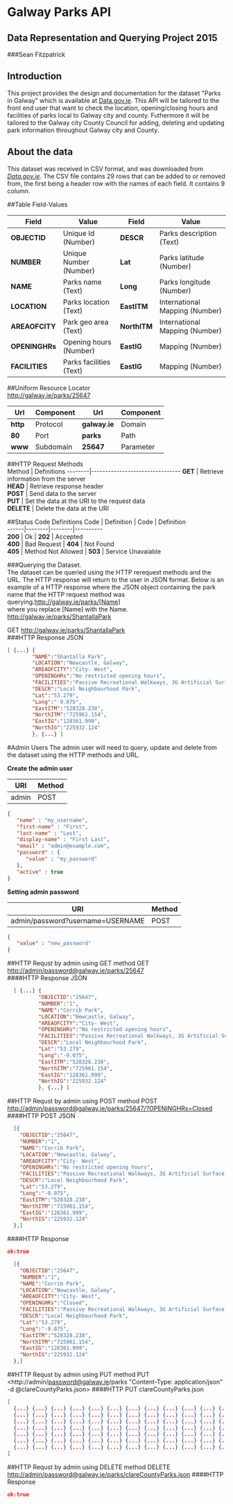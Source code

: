 # Galway Parks API
## Data Representation and Querying Project 2015
###Sean Fitzpatrick

## Introduction    
This project provides the design and documentation for the dataset "Parks in Galway" which is available at [Data.gov.ie](http://data.gov.ie). This API will be tailored to the front end user that want to check the location, opening/closing hours and facilities of parks local to Galway city and county. Futhermore it will be tailored to the Galway city County Council for adding, deleting and updating park information throughout Galway city and County.

## About the data
This dataset was received in CSV format, and was downloaded from [*Data.gov.ie*](https://data.gov.ie/dataset/parks-in-galway-city).
The CSV file contains 29 rows that can be added to or removed from, the first being a header row with the names of each field. It contains 9 column.

##Table Field-Values

Field | Value | Field | Value
------|---------|---------|-----------
**OBJECTID** | Unique Id (Number) | **DESCR** | Parks description (Text)
**NUMBER** | Unique Number (Number) | **Lat** | Parks latitude (Number)
**NAME** | Parks name (Text) | **Long** | Parks longitude (Number)
**LOCATION** | Parks location (Text) | **EastITM** | International Mapping (Number)
**AREAOFCITY** | Park geo area (Text) | **NorthITM** | International Mapping (Number)
**OPENINGHRs** | Opening hours (Number) | **EastIG** | Mapping (Number)
**FACILITIES** | Parks facilities (Text) | **EastIG** | Mapping (Number)

##Uniform Resource Locator     
<http://galway.ie/parks/25647>   

Url | Component | Url | Component
-----------|----------|----------|-----------        
**http** | Protocol | **galway.ie** | Domain     
**80** | Port | **parks** | Path     
**www** | Subdomain | **25647** | Parameter       
  
##HTTP Request Methods  
Method | Definitions
--------|--------------------------------
**GET** | Retrieve information from the server  
**HEAD** | Retrieve response header   
**POST** | Send data to the server       
**PUT** | Set the data at the URI to the request data   
**DELETE** | Delete the data at the URI

##Status Code Definitions
Code | Definition | Code | Definition     
------|--------|--------|----------      
**200** | Ok | **202** | Accepted    
**400** | Bad Request | **404** | Not Found    
**405** | Method Not Allowed | **503** | Service Unavaiable   


###Querying the Dataset.  
The dataset can be queried using the  HTTP rerequest methods and the URL. The HTTP response will return to the user in JSON format. Below is an example of a HTTP response where the JSON object containing the park name that the HTTP request method was querying.<http://galway.ie/parks/[Name]>  
where you replace [Name] with the Name.  
<http://galway.ie/parks/ShantallaPark>   

GET <http://galway.ie/parks/ShantallaPark>   
###HTTP Response JSON     
```json   
[ {...} {      
        "NAME":"Shantalla Park",   
        "LOCATION":"Newcastle, Galway",   
        "AREAOFCITY":"City- West",   
        "OPENINGHRs":"No restricted opening hours",   
        "FACILITIES":"Passive Recreational Walkways, 3G Artificial Surface Pitch, Multi- Use Games Area(MUGA), Planting areas with flowers, sh",   
        "DESCR":"Local Neighbourhood Park",   
        "Lat":"53.279",   
        "Long":"-9.075",   
        "EastITM":"528328.238",   
        "NorthITM":"725961.154",   
        "EastIG":"128361.999",   
        "NorthIG":"225932.124"   
        }, {...} ]   
  ```
  
#Admin Users
The admin user will need to query, update and delete from the dataset using the HTTP methods and URL. 

**Create the admin user**

URI | Method    
----|-------    
admin | POST    
```json
{
   "name" : "my_username",
   "first-name" : "First",
   "last-name" : "Last",
   "display-name" : "First Last",
   "email" : "admin@example.com",
   "password" : {
      "value" : "my_password"
   },
   "active" : true
}
```
**Setting admin password**

URI | Method    
----|-------    
admin/password?username=USERNAME | POST   
```json
{
   "value" : "new_password"
}
```


##HTTP Requst by admin using GET method 
GET <http://admin/password@galway.ie/parks/25647>  
####HTTP Response JSON    
```json   
  [ {...} {      
          "OBJECTID":"25647",   
          "NUMBER":"1",   
          "NAME":"Corrib Park",   
          "LOCATION":"Newcastle, Galway",   
          "AREAOFCITY":"City- West",   
          "OPENINGHRs":"No restricted opening hours",   
          "FACILITIES":"Passive Recreational Walkways, 3G Artificial Surface Pitch, Multi- Use Games Area(MUGA), Planting areas with flowers, sh",   
          "DESCR":"Local Neighbourhood Park",   
          "Lat":"53.279",   
          "Long":"-9.075",   
          "EastITM":"528328.238",   
          "NorthITM":"725961.154",   
          "EastIG":"128361.999",   
          "NorthIG":"225932.124"   
          }, {...} ]       
  ```
  
##HTTP Requst by admin using POST method 
POST <http://admin/password@galway.ie/parks/25647/?OPENINGHRs=Closed> 
####HTTP POST JSON    
```json   
  [{      
    "OBJECTID":"25647",   
    "NUMBER":"1",   
    "NAME":"Corrib Park",   
    "LOCATION":"Newcastle, Galway",   
    "AREAOFCITY":"City- West",   
    "OPENINGHRs":"No restricted opening hours",   
    "FACILITIES":"Passive Recreational Walkways, 3G Artificial Surface Pitch, Multi- Use Games Area(MUGA), Planting areas with flowers, sh",   
    "DESCR":"Local Neighbourhood Park",   
    "Lat":"53.279",   
    "Long":"-9.075",   
    "EastITM":"528328.238",   
    "NorthITM":"725961.154",   
    "EastIG":"128361.999",   
    "NorthIG":"225932.124"   
  },]       
  ```
####HTTP Response  
```json
ok:true
```
```json   
  [{      
    "OBJECTID":"25647",   
    "NUMBER":"1",   
    "NAME":"Corrib Park",   
    "LOCATION":"Newcastle, Galway",   
    "AREAOFCITY":"City- West",   
    "OPENINGHRs":"Closed",   
    "FACILITIES":"Passive Recreational Walkways, 3G Artificial Surface Pitch, Multi- Use Games Area(MUGA), Planting areas with flowers, sh",   
    "DESCR":"Local Neighbourhood Park",   
    "Lat":"53.279",   
    "Long":"-9.075",   
    "EastITM":"528328.238",   
    "NorthITM":"725961.154",   
    "EastIG":"128361.999",   
    "NorthIG":"225932.124"   
  },]       
  ```
  
##HTTP Requst by admin using PUT method 
PUT <http://admin/password@galway.ie/parks "Content-Type: application/json" -d @clareCountyParks.json> 
####HTTP PUT clareCountyParks.json
```json   
[ 
  {...} {...} {...} {...} {...} {...} {...} {...} {...} {...} {...} {...} {...} {...} {...} {...} {...} {...} {...}
  {...} {...} {...} {...} {...} {...} {...} {...} {...} {...} {...} {...} {...} {...} {...} {...} {...} {...} {...}
  {...} {...} {...} {...} {...} {...} {...} {...} {...} {...} {...} {...} {...} {...} {...} {...} {...} {...} {...}
  {...} {...} {...} {...} {...} {...} {...} {...} {...} {...} {...} {...} {...} {...} {...} {...} {...} {...} {...}
  {...} {...} {...} {...} {...} {...} {...} {...} {...} {...} {...} {...} {...} {...} {...} {...} {...} {...} {...}
  {...} {...} {...} {...} {...} {...} {...} {...} {...} {...} {...} {...} {...} {...} {...} {...} {...} {...} {...}
  {...} {...} {...} {...} {...} {...} {...} {...} {...} {...} {...} {...} {...} {...} {...} {...} {...} {...} {...}
]       
  ```
  
##HTTP Requst by admin using DELETE method 
DELETE <http://admin/password@galway.ie/parks/clareCountyParks.json> 
####HTTP Response
```json   
ok:true      
  ```
